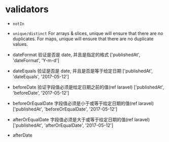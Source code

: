 # validators

- `notIn`
- `unique/distinct` For arrays & slices, unique will ensure that there are no duplicates. For maps, unique will ensure that there are no duplicate values.

- dateFormat	验证是否是 date, 并且是指定的格式	['publishedAt', 'dateFormat', 'Y-m-d']
- dateEquals	验证是否是 date, 并且是否是等于给定日期	['publishedAt', 'dateEquals', '2017-05-12']
- beforeDate	验证字段值必须是给定日期之前的值(ref laravel)	['publishedAt', 'beforeDate', '2017-05-12']
- beforeOrEqualDate	字段值必须是小于或等于给定日期的值(ref laravel)	['publishedAt', 'beforeOrEqualDate', '2017-05-12']
- afterOrEqualDate	字段值必须是大于或等于给定日期的值(ref laravel)	['publishedAt', 'afterOrEqualDate', '2017-05-12']
- afterDate